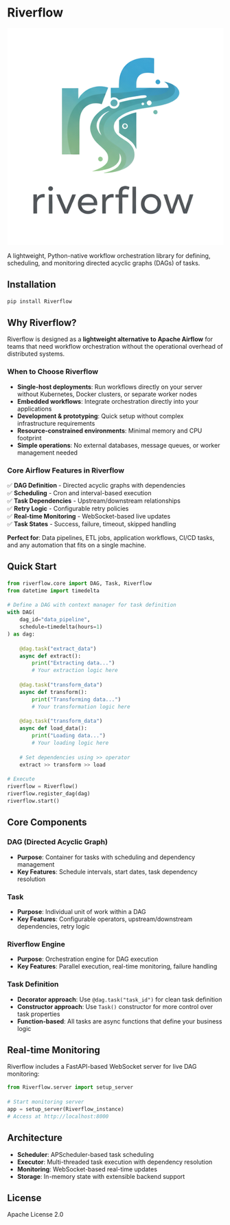 # Riverflow

![Riverflow Logo](assets/logo.png)

A lightweight, Python-native workflow orchestration library for defining, scheduling, and monitoring directed acyclic graphs (DAGs) of tasks.

## Installation

```bash
pip install Riverflow
```

## Why Riverflow?

Riverflow is designed as a **lightweight alternative to Apache Airflow** for teams that need workflow orchestration without the operational overhead of distributed systems.

### When to Choose Riverflow

- **Single-host deployments**: Run workflows directly on your server without Kubernetes, Docker clusters, or separate worker nodes
- **Embedded workflows**: Integrate orchestration directly into your applications
- **Development & prototyping**: Quick setup without complex infrastructure requirements  
- **Resource-constrained environments**: Minimal memory and CPU footprint
- **Simple operations**: No external databases, message queues, or worker management needed

### Core Airflow Features in Riverflow

✅ **DAG Definition** - Directed acyclic graphs with dependencies  
✅ **Scheduling** - Cron and interval-based execution  
✅ **Task Dependencies** - Upstream/downstream relationships  
✅ **Retry Logic** - Configurable retry policies  
✅ **Real-time Monitoring** - WebSocket-based live updates  
✅ **Task States** - Success, failure, timeout, skipped handling  

**Perfect for**: Data pipelines, ETL jobs, application workflows, CI/CD tasks, and any automation that fits on a single machine.

## Quick Start

```python
from riverflow.core import DAG, Task, Riverflow
from datetime import timedelta

# Define a DAG with context manager for task definition
with DAG(
    dag_id="data_pipeline",
    schedule=timedelta(hours=1)
) as dag:
    
    @dag.task("extract_data")
    async def extract():
        print("Extracting data...")
        # Your extraction logic here
    
    @dag.task("transform_data")
    async def transform():
        print("Transforming data...")
        # Your transformation logic here
    
    @dag.task("transform_data")
    async def load_data():
        print("Loading data...")
        # Your loading logic here
    
    # Set dependencies using >> operator
    extract >> transform >> load

# Execute
riverflow = Riverflow()
riverflow.register_dag(dag)
riverflow.start()
```

## Core Components

### DAG (Directed Acyclic Graph)

- **Purpose**: Container for tasks with scheduling and dependency management
- **Key Features**: Schedule intervals, start dates, task dependency resolution

### Task

- **Purpose**: Individual unit of work within a DAG
- **Key Features**: Configurable operators, upstream/downstream dependencies, retry logic

### Riverflow Engine

- **Purpose**: Orchestration engine for DAG execution
- **Key Features**: Parallel execution, real-time monitoring, failure handling

### Task Definition

- **Decorator approach**: Use `@dag.task("task_id")` for clean task definition
- **Constructor approach**: Use `Task()` constructor for more control over task properties
- **Function-based**: All tasks are async functions that define your business logic

## Real-time Monitoring

Riverflow includes a FastAPI-based WebSocket server for live DAG monitoring:

```python
from Riverflow.server import setup_server

# Start monitoring server
app = setup_server(Riverflow_instance)
# Access at http://localhost:8000
```

## Architecture

- **Scheduler**: APScheduler-based task scheduling
- **Executor**: Multi-threaded task execution with dependency resolution  
- **Monitoring**: WebSocket-based real-time updates
- **Storage**: In-memory state with extensible backend support

## License

Apache License 2.0
